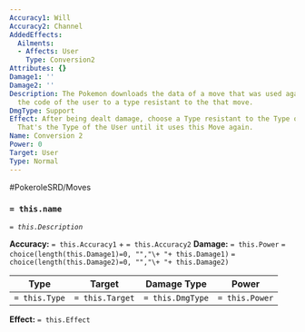 ```yaml
---
Accuracy1: Will
Accuracy2: Channel
AddedEffects:
  Ailments:
  - Affects: User
    Type: Conversion2
Attributes: {}
Damage1: ''
Damage2: ''
Description: The Pokemon downloads the data of a move that was used against it. Change
  the code of the user to a type resistant to the that move.
DmgType: Support
Effect: After being dealt damage, choose a Type resistant to the Type of that attack.
  That's the Type of the User until it uses this Move again.
Name: Conversion 2
Power: 0
Target: User
Type: Normal
---
```


#PokeroleSRD/Moves

### `= this.name` 
*`= this.Description`*

**Accuracy:** `= this.Accuracy1` + `= this.Accuracy2`
**Damage:** `= this.Power` `= choice(length(this.Damage1)=0, "","\+ "+ this.Damage1)` `= choice(length(this.Damage2)=0, "","\+ "+ this.Damage2)`

| Type          | Target          | Damage Type          | Power          |
| ------------- | --------------- | ---------------- | -------------- |
| `= this.Type` | `= this.Target` | `= this.DmgType` | `= this.Power` | 

**Effect:** `= this.Effect`